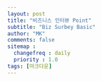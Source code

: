 ```yaml
---
layout: post
title: "비즈니스 인터뷰 Point"
subtitle: "Biz Surbey Basic"
author: "MK"
comments: false
sitemap :
  changefreq : daily
  priority : 1.0
tags: [마크다운]
---
```

